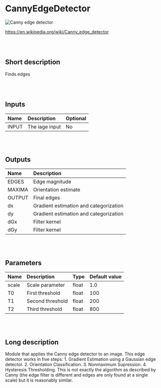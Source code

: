 # CannyEdgeDetector

![Canny edge detector](https://en.wikipedia.org/wiki/File:%C3%84%C3%A4retuvastuse_n%C3%A4ide.png)

https://en.wikipedia.org/wiki/Canny_edge_detector


<br><br>

## Short description

Finds edges

<br><br>

## Inputs

|Name|Description|Optional|
|:----|:-----------|:-------|
|INPUT|The iage input|No|

<br><br>

## Outputs

|Name|Description|
|:----|:-----------|
|EDGES|Edge magnitude|
|MAXIMA|Orientation estimate|
|OUTPUT|Final edges|
|dx|Gradient estimation and categorization|
|dy|Gradient estimation and categorization|
|dGx|Filter kernel|
|dGy|Filter kernel|

<br><br>

## Parameters

|Name|Description|Type|Default value|
|:----|:-----------|:----|:-------------|
|scale|Scale parameter|float|1.0|
|T0|First threshold|float|100|
|T1|Second threshold|float|200|
|T2|Third threshold|float|800|

<br><br>
## Long description
Module that applies the Canny edge detector to an image. This edge detector works in five steps:
    1. Gradient Estimation using a Gaussian edge detector.
    2. Orientation Classification.
    3. Nonmaximum Supression.
    4. Hysteresis Thresholding.
    This is not exactly the algorithm as described by Canny (the edge filter is different and edges are only found at a single scale) but it is reasonably similar.
